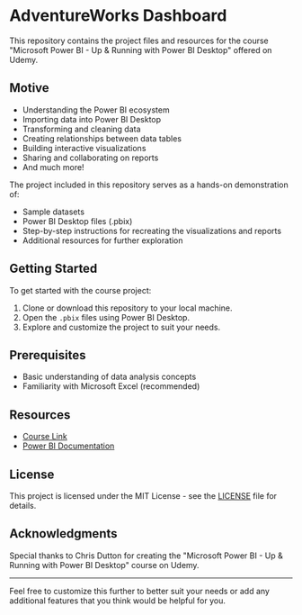 # AdventureWorks Dashboard

This repository contains the project files and resources for the course "Microsoft Power BI - Up & Running with Power BI Desktop" offered on Udemy.

## Motive

- Understanding the Power BI ecosystem
- Importing data into Power BI Desktop
- Transforming and cleaning data
- Creating relationships between data tables
- Building interactive visualizations
- Sharing and collaborating on reports
- And much more!

The project included in this repository serves as a hands-on demonstration of:

- Sample datasets
- Power BI Desktop files (.pbix)
- Step-by-step instructions for recreating the visualizations and reports
- Additional resources for further exploration

## Getting Started

To get started with the course project:

1. Clone or download this repository to your local machine.
2. Open the `.pbix` files using Power BI Desktop.
3. Explore and customize the project to suit your needs.

## Prerequisites

- Basic understanding of data analysis concepts
- Familiarity with Microsoft Excel (recommended)

## Resources

- [Course Link](https://www.udemy.com/course/microsoft-power-bi-up-running-with-power-bi-desktop/)
- [Power BI Documentation](https://docs.microsoft.com/en-us/power-bi/)

## License

This project is licensed under the MIT License - see the [LICENSE](LICENSE) file for details.

## Acknowledgments

Special thanks to Chris Dutton for creating the "Microsoft Power BI - Up & Running with Power BI Desktop" course on Udemy.

---

Feel free to customize this further to better suit your needs or add any additional features that you think would be helpful for you.
